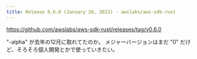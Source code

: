 ```yaml
---
title: Release 0.6.0 (January 26, 2022) · awslabs/aws-sdk-rust
---
```


https://github.com/awslabs/aws-sdk-rust/releases/tag/v0.6.0

"-alpha" が去年の12月に取れてたのか。
メジャーバージョンはまだ "0" だけど、そろそろ個人開発とかで使っていきたい。
